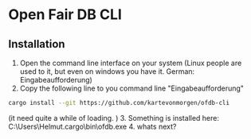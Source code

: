 # Open Fair DB CLI

## Installation

1. Open the command line interface on your system (Linux people are used to it, but even on windows you have it. German: Eingabeaufforderung)
2. Copy the following line to you command line "Eingabeaufforderung"
```sh
cargo install --git https://github.com/kartevonmorgen/ofdb-cli
```
   (it need quite a while of loading. )
3. Something is installed here: C:\Users\Helmut\.cargo\bin\ofdb.exe
4. whats next?

